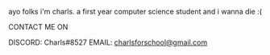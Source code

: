 ayo folks i'm charls. a first year computer science student and i wanna die :(




CONTACT ME ON

DISCORD: Charls#8527
EMAIL: charlsforschool@gmail.com
